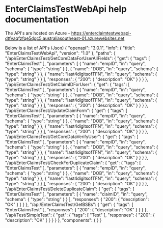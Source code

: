 # EnterClaimsTestWebApi help documentation

The API's are hosted on Azure - https://enterclaimtestwebapi-dtfvaqfzfqe5dgc5.australiasoutheast-01.azurewebsites.net

Below is a list of API's (Json)
{
  "openapi": "3.0.1",
  "info": {
    "title": "EnterClaimsTestWebApi",
    "version": "1.0"
  },
  "paths": {
    "/api/EnterClaimsTest/GetCoreDataForUserAllFields": {
      "get": {
        "tags": [
          "EnterClaimsTest"
        ],
        "parameters": [
          {
            "name": "empID",
            "in": "query",
            "schema": {
              "type": "string"
            }
          },
          {
            "name": "DOB",
            "in": "query",
            "schema": {
              "type": "string"
            }
          },
          {
            "name": "last4digitsofTFN",
            "in": "query",
            "schema": {
              "type": "string"
            }
          }
        ],
        "responses": {
          "200": {
            "description": "OK"
          }
        }
      }
    },
    "/api/EnterClaimsTest/GetClaimIDForUser": {
      "get": {
        "tags": [
          "EnterClaimsTest"
        ],
        "parameters": [
          {
            "name": "empID",
            "in": "query",
            "schema": {
              "type": "string"
            }
          },
          {
            "name": "DOB",
            "in": "query",
            "schema": {
              "type": "string"
            }
          },
          {
            "name": "last4digitsofTFN",
            "in": "query",
            "schema": {
              "type": "string"
            }
          }
        ],
        "responses": {
          "200": {
            "description": "OK"
          }
        }
      }
    },
    "/api/EnterClaimsTest/UpdateClaimForm": {
      "get": {
        "tags": [
          "EnterClaimsTest"
        ],
        "parameters": [
          {
            "name": "empID",
            "in": "query",
            "schema": {
              "type": "string"
            }
          },
          {
            "name": "DOB",
            "in": "query",
            "schema": {
              "type": "string"
            }
          },
          {
            "name": "last4digitsofTFN",
            "in": "query",
            "schema": {
              "type": "string"
            }
          }
        ],
        "responses": {
          "200": {
            "description": "OK"
          }
        }
      }
    },
    "/api/EnterClaimsTest/GetCoreDataVerifyUser": {
      "get": {
        "tags": [
          "EnterClaimsTest"
        ],
        "parameters": [
          {
            "name": "empID",
            "in": "query",
            "schema": {
              "type": "string"
            }
          },
          {
            "name": "DOB",
            "in": "query",
            "schema": {
              "type": "string"
            }
          },
          {
            "name": "last4digitsofTFN",
            "in": "query",
            "schema": {
              "type": "string"
            }
          }
        ],
        "responses": {
          "200": {
            "description": "OK"
          }
        }
      }
    },
    "/api/EnterClaimsTest/CheckForDuplicateClaim": {
      "get": {
        "tags": [
          "EnterClaimsTest"
        ],
        "parameters": [
          {
            "name": "empID",
            "in": "query",
            "schema": {
              "type": "string"
            }
          },
          {
            "name": "DOB",
            "in": "query",
            "schema": {
              "type": "string"
            }
          },
          {
            "name": "last4digitsofTFN",
            "in": "query",
            "schema": {
              "type": "string"
            }
          }
        ],
        "responses": {
          "200": {
            "description": "OK"
          }
        }
      }
    },
    "/api/EnterClaimsTest/DeleteDuplicateClaim": {
      "get": {
        "tags": [
          "EnterClaimsTest"
        ],
        "parameters": [
          {
            "name": "claimID",
            "in": "query",
            "schema": {
              "type": "string"
            }
          }
        ],
        "responses": {
          "200": {
            "description": "OK"
          }
        }
      }
    },
    "/api/EnterClaimsTest/GetBSBs": {
      "get": {
        "tags": [
          "EnterClaimsTest"
        ],
        "responses": {
          "200": {
            "description": "OK"
          }
        }
      }
    },
    "/api/Test/SimpleTest": {
      "get": {
        "tags": [
          "Test"
        ],
        "responses": {
          "200": {
            "description": "OK"
          }
        }
      }
    }
  },
  "components": { }
}
